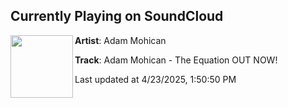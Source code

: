 ## Currently Playing on SoundCloud

[<img align="left" width="100" src="https://i1.sndcdn.com/artworks-hXawxwnDk7vWG3We-vFnCbg-t500x500.png">](https://soundcloud.com/adam_mohican/adam-mohican-the-equation)

**Artist**: Adam Mohican 

**Track**: Adam Mohican - The Equation OUT NOW!

Last updated at 4/23/2025, 1:50:50 PM
